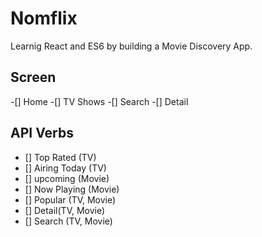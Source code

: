 # Nomflix

Learnig React and ES6 by building a Movie Discovery App.

## Screen

-[] Home
-[] TV Shows
-[] Search
-[] Detail

## API Verbs

- [] Top Rated (TV)
- [] Airing Today (TV)
- [] upcoming (Movie)
- [] Now Playing (Movie)
- [] Popular (TV, Movie)
- [] Detail(TV, Movie)
- [] Search (TV, Movie)
